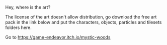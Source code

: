 Hey, where is the art?

The license of the art doesn't allow distribution, go download the free art pack in the link below and put the characters, objects, particles and tilesets folders here.

Go to https://game-endeavor.itch.io/mystic-woods